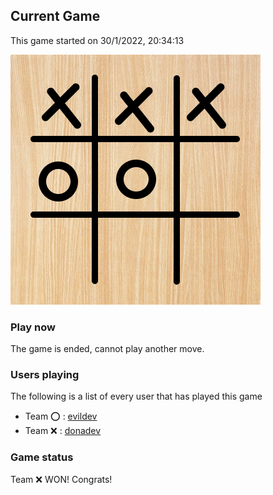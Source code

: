 ## Current Game

This game started on 30/1/2022, 20:34:13

![alt text](https://github.com/donadev/TicTacToe/blob/main/games/2022-01-30T19:34:13.171Z/output.png?raw=true)

### Play now
The game is ended, cannot play another move.

### Users playing
The following is a list of every user that has played this game
- Team ⭕️ : [evildev](https://github.com/evildev)
- Team ❌ : [donadev](https://github.com/donadev)


### Game status
Team ❌  WON! Congrats!
